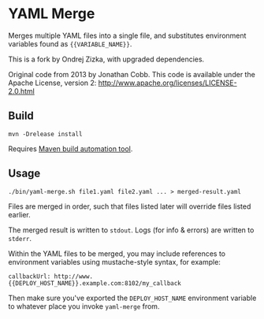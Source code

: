 
  YAML Merge
==============


Merges multiple YAML files into a single file, and substitutes environment variables found as `{{VARIABLE_NAME}}`.

This is a fork by Ondrej Zizka, with upgraded dependencies.

Original code from 2013 by Jonathan Cobb.
This code is available under the Apache License, version 2: http://www.apache.org/licenses/LICENSE-2.0.html

## Build

    mvn -Drelease install
    
Requires [Maven build automation tool](http://maven.apache.org/).


## Usage

    ./bin/yaml-merge.sh file1.yaml file2.yaml ... > merged-result.yaml

Files are merged in order, such that files listed later will override files listed earlier.

The merged result is written to `stdout`. Logs (for info & errors) are written to `stderr`.

Within the YAML files to be merged, you may include references to environment variables using
mustache-style syntax, for example:

    callbackUrl: http://www.{{DEPLOY_HOST_NAME}}.example.com:8102/my_callback

Then make sure you've exported the `DEPLOY_HOST_NAME` environment variable to whatever place you invoke `yaml-merge` from.
